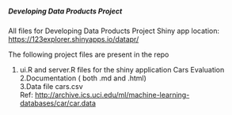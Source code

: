 ##### Developing Data Products Project


All files for Developing Data Products Project
Shiny app location: 
https://123explorer.shinyapps.io/datapr/

The following project files are present in the repo  
1. ui.R and server.R files for the shiny application Cars Evaluation  
2.Documentation ( both .md and .html)  
3.Data file cars.csv  
Ref: http://archive.ics.uci.edu/ml/machine-learning-databases/car/car.data  